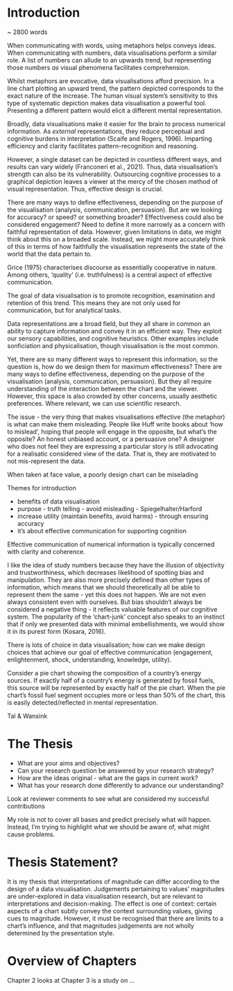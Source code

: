 # Introduction

~ 2800 words

When communicating with words, using metaphors helps conveys ideas. When communicating with numbers, data visualisations perform a similar role. A list of numbers can allude to an upwards trend, but representing those numbers *as* visual phenomena facilitates comprehension.

Whilst metaphors are evocative, data visualisations afford precision. In a line chart plotting an upward trend, the pattern depicted corresponds to the exact nature of the increase. The human visual system’s sensitivity to this type of systematic depiction makes data visualisation a powerful tool. Presenting a different pattern would elicit a different mental representation. 

Broadly, data visualisations make it easier for the brain to process numerical information. As *external* representations, they reduce perceptual and cognitive burdens in interpretation (Scaife and Rogers, 1996). Imparting efficiency and clarity facilitates pattern-recognition and reasoning. 

However, a single dataset can be depicted in countless different ways, and results can vary widely (Franconeri et al., 2021). Thus, data visualisation’s strength can also be its vulnerability. Outsourcing cognitive processes to a graphical depiction leaves a viewer at the mercy of the chosen method of visual representation. Thus, effective design is crucial. 

There are many ways to define effectiveness, depending on the purpose of the visualisation (analysis, communication, persuasion). 
But are we looking for accuracy? or speed? or something broader? 
Effectiveness could also be considered engagement?
Need to define it more narrowly as a concern with faithful representation of data. 
However, given limitations in data, we might think about this on a broaded scale. Instead, we might more accurately think of this in terms of how faithfully the visualisation represents the state of the world that the data pertain to. 

Grice (1975) characterises discourse as essentially cooperative in nature. Among others, ‘quality’ (i.e. truthfulness) is a central aspect of effective communication. 

The goal of data visualisation is to promote recognition, examination and retention of this trend.
This means they are not only used for communication, but for analytical tasks. 

Data representations are a broad field, but they all share in common an ability to capture information and convey it in an efficient way. They exploit our sensory capabilities, and cognitive heuristics. 
Other examples include sonficiation and physicalisation, though visualisation is the most common. 

Yet, there are so many different ways to represent this information, so the question is, how do we design them for maximum effectiveness? There are many ways to define effectiveness, depending on the purpose of the visualisation (analysis, communication, persuasion). But they all require understanding of the interaction between the chart and the viewer. However, this space is also crowded by other concerns, usually aesthetic preferences. Where relevant, we can use scientific research. 

The issue - the very thing that makes visualisations effective (the metaphor) is what can make them misleading. 
People like Huff write books about ‘how to mislead’, hoping that people will engage in the opposite, but what’s the opposite? An honest unbiased account, or a persuasive one? A designer who does not feel they are expressing a particular story is still advocating for a realisatic considered view of the data. That is, they are motivated to not mis-represent the data. 

When taken at face value, a poorly design chart can be miselading

Themes for introduction
  * benefits of data visualisation
  * purpose - truth telling - avoid misleading - Spiegelhalter/Harford
  * increase utility (maintain benefits, avoid harms) - through ensuring accuracy
  * it’s about effective communication for supporting cognition

Effective communication of numerical information is typically concerned with clarity and coherence. 

I like the idea of study numbers because they have the illusion of objectivity and trustworthiness, which decreases likelihood of spotting bias and manipulation. They are also more precisely defined than other types of information, which means that we should theoretically all be able to represent them the same - yet this does not happen. We are not even always  consistent even with ourselves. But bias shouldn’t always be considered a negative thing - it reflects valuable features of our cognitive system. The popularity of the ‘chart-junk’ concept also speaks to an instinct that if only we presented data with minimal embellishments, we would show it in its purest form (Kosara, 2016). 

There is lots of choice in data visualisation; how can we make design choices that achieve our goal of effective communication (engagement, enlightenment, shock, understanding, knowledge, utility). 

Consider a pie chart showing the composition of a country’s energy sources. If exactly half of a country’s energy is generated by fossil fuels, this source will be represented by exactly half of the pie chart. When the pie chart’s fossil fuel segment occupies more or less than 50% of the chart, this is easily detected/reflected in mental representation. 

Tal & Wansink 

# The Thesis

  * What are your aims and objectives?
  * Can your research question be answered by your research strategy?
  * How are the ideas original - what are the gaps in current work?
  * What has your research done differently to advance our understanding?

Look at reviewer comments to see what are considered my successful contributions 

My role is not to cover all bases and predict precisely what will happen. Instead, I’m trying to highlight what we should be aware of, what might cause problems. 

# Thesis Statement?

It is my thesis that interpretations of magnitude can differ according to the design of a data visualisation. Judgements pertaining to values’ magnitudes are under-explored in data visualisation research, but are relevant to interpretations and decision-making. The effect is one of context: certain aspects of a chart subtly convey the context surrounding values, giving cues to magnitude. However, it must be recognised that there are limits to a chart’s influence, and that magnitudes judgements are not wholly determined by the presentation style.

# Overview of Chapters

Chapter 2 looks at
Chapter 3 is a study on …


  

